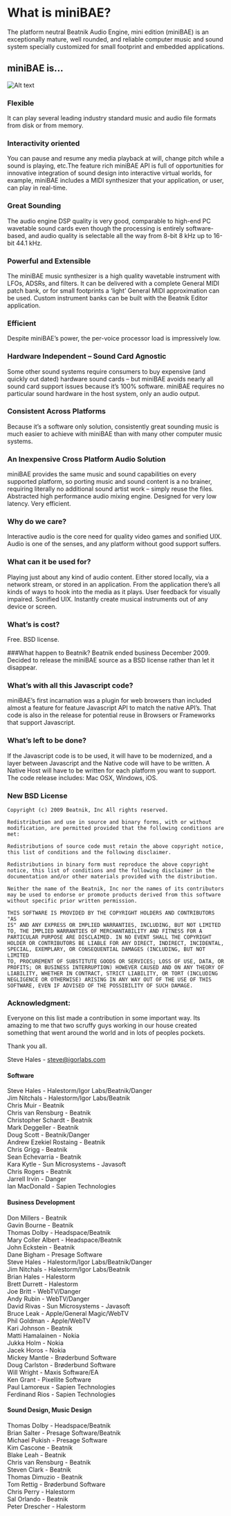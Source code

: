 # What is miniBAE?

 The platform neutral
 Beatnik Audio Engine, mini edition (miniBAE) is an exceptionally
 mature, well rounded, and reliable computer music and sound system
 specially customized for small footprint and embedded applications.

## miniBAE is...

![Alt text](docs/block.jpg)

### Flexible

 It can play several leading industry standard music and audio file
 formats from disk or from memory.  

### Interactivity oriented

 You can pause and resume any media playback at will, change pitch while
 a sound is playing, etc.The feature rich miniBAE API is full of
 opportunities for innovative integration of sound design into
 interactive virtual worlds, for example, miniBAE includes a MIDI
 synthesizer that your application, or user, can play in real-time.
  
### Great Sounding

 The audio engine DSP quality is very good, comparable to high-end PC
 wavetable sound cards even though the processing is entirely
 software-based, and audio quality is selectable all the way from 8-bit
 8 kHz up to 16-bit 44.1 kHz.
  
### Powerful and Extensible

 The miniBAE music synthesizer is a high quality wavetable instrument
 with LFOs, ADSRs, and filters. It can be delivered with a complete
 General MIDI patch bank, or for small footprints a ‘light’ General MIDI
 approximation can be used. Custom instrument banks can be built with
 the Beatnik Editor application.

### Efficient

 Despite miniBAE’s power, the per-voice processor load is impressively
 low.
  
### Hardware Independent – Sound Card Agnostic
  
 Some other sound systems require consumers to buy expensive (and
 quickly out dated) hardware sound cards – but miniBAE avoids nearly
 all sound card support issues because it’s 100% software. miniBAE
 requires no particular sound hardware in the host system, only an audio
 output.

### Consistent Across Platforms
  
 Because it’s a software only solution, consistently great sounding
 music is much easier to achieve with miniBAE than with many other
 computer music systems.  

### An Inexpensive Cross Platform Audio Solution

 miniBAE provides the same music and sound capabilities on every
 supported platform, so porting music and sound content is a
 no brainer, requiring literally no additional sound artist work –
 simply reuse the files. Abstracted high performance audio mixing engine. Designed for very low latency. Very efficient.

### Why do we care?
Interactive audio is the core need for quality video games and sonified UIX.
Audio is one of the senses, and any platform without good support suffers.

### What can it be used for?
Playing just about any kind of audio content. Either stored locally, via a network stream, or stored in an application.
From the application there’s all kinds of ways to hook into the media as it plays.
User feedback for visually impaired. Sonified UIX.
Instantly create musical instruments out of any device or screen.

### What’s is cost?
 Free. BSD license.

###What happen to Beatnik?
 Beatnik ended business December 2009. Decided to release the miniBAE source as a BSD license rather than let it disappear.

### What’s with all this Javascript code?
 miniBAE’s first incarnation was a plugin for web browsers than included almost a feature for feature Javascript API to match the native API’s. That code is also in the release for potential reuse in Browsers or Frameworks that support Javascript.

### What’s left to be done?
 If the Javascript code is to be used, it will have to be modernized, and a layer between Javascript and the Native code will have to be written.
 A Native Host will have to be written for each platform you want to support. The code release includes: Mac OSX, Windows, iOS.

### New BSD License

    Copyright (c) 2009 Beatnik, Inc All rights reserved.  
      
    Redistribution and use in source and binary forms, with or without  
    modification, are permitted provided that the following conditions are  
    met:  
      
    Redistributions of source code must retain the above copyright notice,  
    this list of conditions and the following disclaimer.  
      
    Redistributions in binary form must reproduce the above copyright  
    notice, this list of conditions and the following disclaimer in the  
    documentation and/or other materials provided with the distribution.  
      
    Neither the name of the Beatnik, Inc nor the names of its contributors  
    may be used to endorse or promote products derived from this software  
    without specific prior written permission.  
      
    THIS SOFTWARE IS PROVIDED BY THE COPYRIGHT HOLDERS AND CONTRIBUTORS "AS  
    IS" AND ANY EXPRESS OR IMPLIED WARRANTIES, INCLUDING, BUT NOT LIMITED  
    TO, THE IMPLIED WARRANTIES OF MERCHANTABILITY AND FITNESS FOR A  
    PARTICULAR PURPOSE ARE DISCLAIMED. IN NO EVENT SHALL THE COPYRIGHT  
    HOLDER OR CONTRIBUTORS BE LIABLE FOR ANY DIRECT, INDIRECT, INCIDENTAL,  
    SPECIAL, EXEMPLARY, OR CONSEQUENTIAL DAMAGES (INCLUDING, BUT NOT LIMITED  
    TO, PROCUREMENT OF SUBSTITUTE GOODS OR SERVICES; LOSS OF USE, DATA, OR  
    PROFITS; OR BUSINESS INTERRUPTION) HOWEVER CAUSED AND ON ANY THEORY OF  
    LIABILITY, WHETHER IN CONTRACT, STRICT LIABILITY, OR TORT (INCLUDING  
    NEGLIGENCE OR OTHERWISE) ARISING IN ANY WAY OUT OF THE USE OF THIS  
    SOFTWARE, EVEN IF ADVISED OF THE POSSIBILITY OF SUCH DAMAGE.  

### Acknowledgment:

 Everyone on this list made a contribution in some important way. Its
 amazing to me that two scruffy guys working in our house created
 something that went around the world and in lots of peoples pockets.

Thank you all.  

Steve Hales - steve@igorlabs.com  

#### Software
  
Steve Hales - Halestorm/Igor Labs/Beatnik/Danger   
Jim Nitchals - Halestorm/Igor Labs/Beatnik  
Chris Muir - Beatnik  
Chris van Rensburg - Beatnik  
Christopher Schardt - Beatnik  
Mark Deggeller - Beatnik  
Doug Scott - Beatnik/Danger  
Andrew Ezekiel Rostaing - Beatnik  
Chris Grigg - Beatnik  
Sean Echevarria - Beatnik  
Kara Kytle - Sun Microsystems - Javasoft  
Chris Rogers - Beatnik  
Jarrell Irvin - Danger  
Ian MacDonald - Sapien Technologies  
  
#### Business Development  
Don Millers - Beatnik  
Gavin Bourne - Beatnik  
Thomas Dolby - Headspace/Beatnik  
Mary Coller Albert - Headspace/Beatnik  
John Eckstein - Beatnik  
Dane Bigham - Presage Software  
Steve Hales - Halestorm/Igor Labs/Beatnik/Danger  
Jim Nitchals - Halestorm/Igor Labs/Beatnik  
Brian Hales - Halestorm  
Brett Durrett - Halestorm  
Joe Britt - WebTV/Danger  
Andy Rubin - WebTV/Danger  
David Rivas - Sun Microsystems - Javasoft  
Bruce Leak - Apple/General Magic/WebTV  
Phil Goldman - Apple/WebTV  
Kari Johnson - Beatnik  
Matti Hamalainen - Nokia  
Jukka Holm - Nokia  
Jacek Horos - Nokia  
Mickey Mantle - Brøderbund Software  
Doug Carlston - Brøderbund Software  
Will Wright - Maxis Software/EA  
Ken Grant - Pixellite Software  
Paul Lamoreux - Sapien Technologies   
Ferdinand Rios - Sapien Technologies  
  
#### Sound Design, Music Design  
Thomas Dolby - Headspace/Beatnik  
Brian Salter - Presage Software/Beatnik  
Michael Pukish - Presage Software  
Kim Cascone - Beatnik  
Blake Leah - Beatnik  
Chris van Rensburg - Beatnik  
Steven Clark - Beatnik  
Thomas Dimuzio - Beatnik  
Tom Rettig - Brøderbund Software  
Chris Perry - Halestorm  
Sal Orlando - Beatnik  
Peter Drescher - Halestorm  
